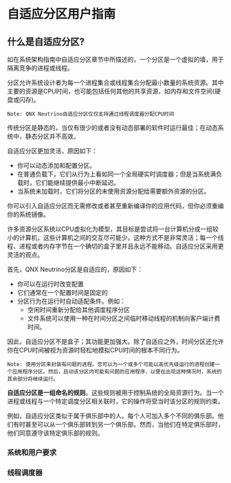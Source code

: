 # 自适应分区用户指南

## 什么是自适应分区?

如在系统架构指南中自适应分区章节中所描述的，一个分区是一个虚拟的墙，用于隔离竞争的进程或线程。

分区允许系统设计者为每一个进程集合或线程集合分配最小数量的系统资源。其中主要的资源是CPU时间，也可能包括任何其他的共享资源，如内存和文件空间(硬盘或闪存)。

```
Note: QNX Neutrino自适应分区仅仅支持通过线程调度器分配CPU时间
```

传统分区是静态的，当仅有很少的或者没有动态部署的软件时运行最佳；在动态系统中，静态分区并不高效。

自适应分区更加灵活，原因如下：

- 你可以动态添加和配置分区。
- 在普通负载下，它们从行为上看如同一个全局硬实时调度器；但是当系统满负载时，它们能继续提供最小中断延迟。
- 当系统未加载时，它们将分区的未使用资源分配给需要额外资源的分区。

你可以引入自适应分区而无需修改或者甚至重新编译你的应用代码，但你必须重编你的系统镜像。

许多资源分区系统以CPU虚拟化为模型，其目标是尝试将一台计算机分成一组较小的计算机，这些计算机之间的交互尽可能少。这种方式不是非常灵活；每一个线程、进程或者内存字节在一个确切的盒子里并且永远不能移动。自适应分区采用更灵活的观点。

首先，QNX Neutrino分区是自适应的，原因如下：

- 你可以在运行时改变配置
- 它们通常在一个配置时间是固定的
- 分区行为在运行时自动适配条件。例如：
  - 空闲时间重新分配给其他调度程序分区
  - 文件系统可以使用一种在时间分区之间临时移动线程的机制向客户端计费时间。

因此，自适应分区不是盒子；其功能更加强大。除了自适应之外，时间分区还允许你在CPU时间被视为资源时轻松地模拟CPU时间的根本不同行为。

```
Note: 使用分区来封装有问题的进程。您可以为一个或多个可能以高优先级运行的进程创建一个应用程序分区。然后，启动该分区内可能有问题的应用程序，以便在出现这种情况时，系统的其余部分将继续运行。
```

**自适应分区是一组命名的规则**。这些规则被用于控制系统的全局资源行为。当一个进程或线程与一个特定调度分区相关联时，它的操作将受当时该分区的规则约束。

例如，自适应分区类似于属于俱乐部中的人。每个人可加入多个不同的俱乐部。他们有时甚至可以从一个俱乐部转到另一个俱乐部。然而，当他们在特定俱乐部时，他们同意遵守该特定俱乐部的规则。

### 系统和用户要求



### 线程调度器







